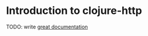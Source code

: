 # Introduction to clojure-http

TODO: write [great documentation](http://jacobian.org/writing/what-to-write/)
